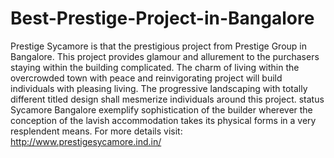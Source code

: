 # Best-Prestige-Project-in-Bangalore
Prestige Sycamore is that the prestigious project from Prestige Group in Bangalore. This project provides glamour and allurement to the purchasers staying within the building complicated. The charm of living within the overcrowded town with peace and reinvigorating project will build individuals with pleasing living. The progressive landscaping with totally different titled design shall mesmerize individuals around this project. status Sycamore Bangalore exemplify sophistication of the builder wherever the conception of the lavish accommodation takes its physical forms in a very resplendent means. For more details visit: http://www.prestigesycamore.ind.in/ 
